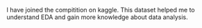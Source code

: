 I have joined the compitition on kaggle.
This dataset helped me to understand EDA and gain more knowledge about data analysis.
